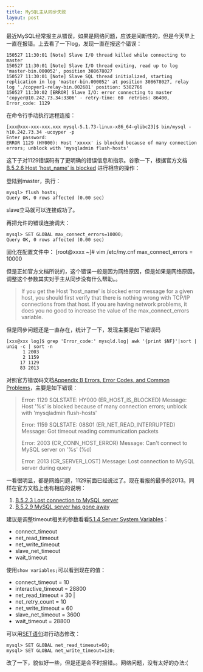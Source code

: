 ```yaml
---
title: MySQL主从同步失败
layout: post
---
```


最近MySQL经常报主从错误，如果是网络问题，应该是间断性的，但是今天早上一直在报错。上去看了一下log，发现一直在报这个错误：

	150527 11:30:01 [Note] Slave I/O thread killed while connecting to master
	150527 11:30:01 [Note] Slave I/O thread exiting, read up to log 'master-bin.000052', position 308678027
	150527 11:30:01 [Note] Slave SQL thread initialized, starting replication in log 'master-bin.000052' at position 308678027, relay log './copyer1-relay-bin.002681' position: 5382766
	150527 11:30:02 [ERROR] Slave I/O: error connecting to master 'copyer@10.242.73.34:3306' - retry-time: 60  retries: 86400, Error_code: 1129

在命令行手动执行远程连接：

	[xxx@xxx-xxx-xxx.xxx mysql-5.1.73-linux-x86_64-glibc23]$ bin/mysql -h10.242.73.34 -ucoyper -p
	Enter password:
	ERROR 1129 (HY000): Host 'xxxxx' is blocked because of many connection errors; unblock with 'mysqladmin flush-hosts'

这下子对1129错误码有了更明确的错误信息和指示。谷歌一下，根据官方文档[B.5.2.6 Host 'host_name' is blocked](https://dev.mysql.com/doc/refman/5.0/en/blocked-host.html) 进行相应的操作：

登陆到master，执行：

	mysql> flush hosts;
	Query OK, 0 rows affected (0.00 sec)

slave立马就可以连接成功了。

再把允许的错误连接调大：

	mysql> SET GLOBAL max_connect_errors=10000;
	Query OK, 0 rows affected (0.00 sec)

固化在配置文件中：
	[root@xxxx ~]# vim /etc/my.cnf
	max_connect_errors = 10000


但是正如官方文档所说的，这个错误一般是因为网络原因，但是如果是网络原因，调整这个参数其实对于主从同步没有什么帮助。。

> If you get the Host 'host_name' is blocked error message for a given host, you should first verify that there is nothing wrong with TCP/IP connections from that host. If you are having network problems, it does you no good to increase the value of the max_connect_errors variable.


但是同步问题还是一直存在，统计了一下，发现主要是如下错误码

	[xxx@xxx log]$ grep 'Error_code:' mysqld.log| awk '{print $NF}'|sort | uniq -c | sort -n
	      1 2003
	      2 1159
	     17 1129
	     83 2013

对照官方错误码文档[Appendix B Errors, Error Codes, and Common Problems](http://dev.mysql.com/doc/refman/5.0/en/error-handling.html)，主要是如下错误：

> Error: 1129 SQLSTATE: HY000 (ER_HOST_IS_BLOCKED)
> Message: Host '%s' is blocked because of many connection errors; unblock with 'mysqladmin flush-hosts'
> 
> Error: 1159 SQLSTATE: 08S01 (ER_NET_READ_INTERRUPTED)
> Message: Got timeout reading communication packets
>
> Error: 2003 (CR_CONN_HOST_ERROR)
> Message: Can't connect to MySQL server on '%s' (%d)
>
> Error: 2013 (CR_SERVER_LOST)
> Message: Lost connection to MySQL server during query

一看很明显，都是网络问题，1129前面已经说过了。现在看报的最多的2013。同样在官方文档上也有相应的说明：

1. [B.5.2.3 Lost connection to MySQL server](https://dev.mysql.com/doc/refman/5.0/en/error-lost-connection.html) 
2. [B.5.2.9 MySQL server has gone away](http://dev.mysql.com/doc/refman/5.0/en/gone-away.html)

建议是调整timeout相关的参数看看[5.1.4 Server System Variables](http://dev.mysql.com/doc/refman/5.0/en/server-system-variables.html)：

* connect_timeout
* net_read_timeout 
* net_write_timeout
* slave_net_timeout
* wait_timeout

使用`show variables;`可以看到现在的值：

* connect_timeout = 10    
* interactive_timeout = 28800 
* net_read_timeout = 30                                                                                        |
* net_retry_count = 10 
* net_write_timeout = 60   
* slave_net_timeout = 3600 
* wait_timeout = 28800     


可以用[SET语句](https://dev.mysql.com/doc/refman/5.0/en/set-statement.html)进行动态修改：

	mysql> SET GLOBAL net_read_timeout=60;
	mysql> SET GLOBAL net_write_timeout=120;

改了一下，貌似好一些，但是还是会不时报错。。网络问题，没有太好的办法:(






